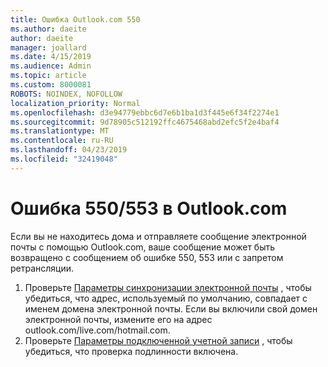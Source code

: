 ```yaml
---
title: Ошибка Outlook.com 550
ms.author: daeite
author: daeite
manager: joallard
ms.date: 4/15/2019
ms.audience: Admin
ms.topic: article
ms.custom: 8000081
ROBOTS: NOINDEX, NOFOLLOW
localization_priority: Normal
ms.openlocfilehash: d3e94779ebbc6d7e6b1ba1d3f445e6f34f2274e1
ms.sourcegitcommit: 9d78905c512192ffc4675468abd2efc5f2e4baf4
ms.translationtype: MT
ms.contentlocale: ru-RU
ms.lasthandoff: 04/23/2019
ms.locfileid: "32419048"
---
```

# <a name="error-550553-in-outlookcom"></a>Ошибка 550/553 в Outlook.com

Если вы не находитесь дома и отправляете сообщение электронной почты с помощью Outlook.com, ваше сообщение может быть возвращено с сообщением об ошибке 550, 553 или с запретом ретрансляции.
1. Проверьте [Параметры синхронизации электронной почты](https://go.microsoft.com/fwlink/?linkid=2031283) , чтобы убедиться, что адрес, используемый по умолчанию, совпадает с именем домена электронной почты. Если вы включили свой домен электронной почты, измените его на адрес outlook.com/live.com/hotmail.com.
2. Проверьте [Параметры подключенной учетной записи](https://go.microsoft.com/fwlink/?linkid=875264&clcid=0x409) , чтобы убедиться, что проверка подлинности включена.